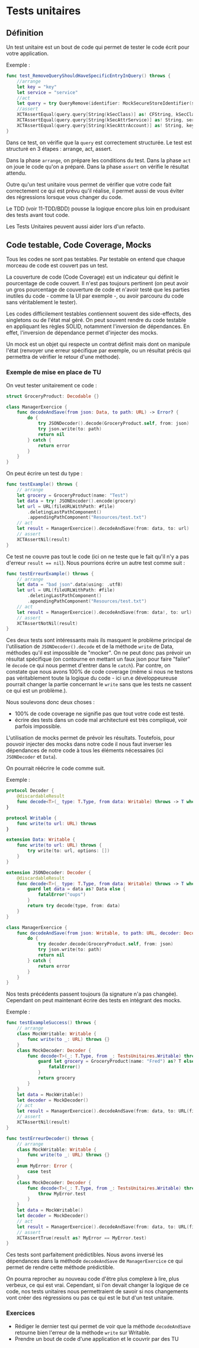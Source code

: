 # Tests unitaires

## Définition

Un test unitaire est un bout de code qui permet de tester le code écrit pour votre application.

Exemple :

```swift
func test_RemoveQueryShouldHaveSpecificEntryInQuery() throws {
    //arrange
    let key = "key"
    let service = "service"
    //act
    let query = try QueryRemove(identifier: MockSecureStoreIdentifier(service: service, group: nil), key: key)
    //assert
    XCTAssertEqual(query.query[String(kSecClass)] as! CFString, kSecClassGenericPassword)
    XCTAssertEqual(query.query[String(kSecAttrService)] as! String, service)
    XCTAssertEqual(query.query[String(kSecAttrAccount)] as! String, key)
}

```

Dans ce test, on vérifie que la `query` est correctement structurée. Le test est structuré en 3 étapes : arrange, act, assert.

Dans la phase `arrange`, on prépare les conditions du test. Dans la phase `act` on joue le code qu'on a préparé. Dans la phase `assert` on vérifie le résultat attendu.

Outre qu'un test unitaire vous permet de vérifier que votre code fait correctement ce qui est prévu qu'il réalise, il permet aussi de vous éviter des régressions lorsque vous changer du code.

Le TDD (voir 11-TDD/BDD) pousse la logique encore plus loin en produisant des tests avant tout code.

Les Tests Unitaires peuvent aussi aider lors d'un refacto.

## Code testable, Code Coverage, Mocks

Tous les codes ne sont pas testables. Par testable on entend que chaque morceau de code est couvert pas un test.

La couverture de code (Code Coverage) est un indicateur qui définit le pourcentage de code couvert. Il n'est pas toujours pertinent (on peut avoir un gros pourcentage de couverture de code et n'avoir testé que les parties inutiles du code - comme la UI par exemple -, ou avoir parcouru du code sans véritablement le tester).

Les codes difficilement testables contiennent souvent des side-effects, des singletons ou de l'état mal géré. On peut souvent rendre du code testable en appliquant les règles SOLID, notamment l'inversion de dépendances. En effet, l'inversion de dépendance permet d'injecter des mocks.

Un mock est un objet qui respecte un contrat définit mais dont on manipule l'état (renvoyer une erreur spécifique par exemple, ou un résultat précis qui permettra de vérifier le retour d'une méthode).

### Exemple de mise en place de TU

On veut tester unitairement ce code :

```swift
struct GroceryProduct: Decodable {}

class ManagerExercice {
    func decodeAndSave(from json: Data, to path: URL) -> Error? {
        do {
            try JSONDecoder().decode(GroceryProduct.self, from: json)
            try json.write(to: path)
            return nil
        } catch {
            return error
        }
    }
}
```

On peut écrire un test du type :

```swift
func testExample() throws {
    // arrange
    let grocery = GroceryProduct(name: "Test")
    let data = try! JSONEncoder().encode(grocery)
    let url = URL(fileURLWithPath: #file)
        .deletingLastPathComponent()
        .appendingPathComponent("Resources/test.txt")
    // act
    let result = ManagerExercice().decodeAndSave(from: data, to: url)
    // assert
    XCTAssertNil(result)
}
```

Ce test ne couvre pas tout le code (ici on ne teste que le fait qu'il n'y a pas d'erreur `result == nil`). Nous pourrions écrire un autre test comme suit :

```swift
func testErreurExample() throws {
    // arrange
    let data = "bad json".data(using: .utf8)
    let url = URL(fileURLWithPath: #file)
        .deletingLastPathComponent()
        .appendingPathComponent("Resources/test.txt")
    // act
    let result = ManagerExercice().decodeAndSave(from: data!, to: url)
    // assert
    XCTAssertNotNil(result)
}
```

Ces deux tests sont intéressants mais ils masquent le problème principal de l'utilisation de `JSONDecoder().decode` et de la méthode `write` de Data, méthodes qu'il est impossible de "mocker". On ne peut donc pas prévoir un résultat spécifique (on contourne en mettant un faux json pour faire "failer" le `decode` ce qui nous permet d'entrer dans le `catch`). Par contre, on constate que nous avons 100% de code coverage (même si nous ne testons pas véritablement toute la logique du code - ici un.e développeureuse pourrait changer la partie concernant le `write` sans que les tests ne cassent ce qui est un problème.).

Nous soulevons donc deux choses :

- 100% de code coverage ne signifie pas que tout votre code est testé.
- écrire des tests dans un code mal architecturé est très compliqué, voir parfois impossible.

L'utilisation de mocks permet de prévoir les résultats. Toutefois, pour pouvoir injecter des mocks dans notre code il nous faut inverser les dépendances de notre code à tous les éléments nécessaires (ici `JSONDecoder` et `Data`).

On pourrait réécrire le code comme suit.

Exemple :

```swift
protocol Decoder {
    @discardableResult
    func decode<T>(_ type: T.Type, from data: Writable) throws -> T where T: Decodable
}

protocol Writable {
    func write(to url: URL) throws
}

extension Data: Writable {
    func write(to url: URL) throws {
        try write(to: url, options: [])
    }
}

extension JSONDecoder: Decoder {
    @discardableResult
    func decode<T>(_ type: T.Type, from data: Writable) throws -> T where T: Decodable {
        guard let data = data as? Data else {
            fatalError("oups")
        }
        return try decode(type, from: data)
    }
}

class ManagerExercice {
    func decodeAndSave(from json: Writable, to path: URL, decoder: Decoder = JSONDecoder()) -> Error? {
        do {
            try decoder.decode(GroceryProduct.self, from: json)
            try json.write(to: path)
            return nil
        } catch {
            return error
        }
    }
}
```

Nos tests précédents passent toujours (la signature n'a pas changée). Cependant on peut maintenant écrire des tests en intégrant des mocks.

Exemple :

```swift
func testExampleSuccess() throws {
    // arrange
    class MockWritable: Writable {
        func write(to _: URL) throws {}
    }
    class MockDecoder: Decoder {
        func decode<T>(_: T.Type, from _: TestsUnitaires.Writable) throws -> T where T: Decodable {
            guard let grocery = GroceryProduct(name: "Fred") as? T else {
                fatalError()
            }
            return grocery
        }
    }
    let data = MockWritable()
    let decoder = MockDecoder()
    // act
    let result = ManagerExercice().decodeAndSave(from: data, to: URL(fileURLWithPath: #file), decoder: decoder)
    // assert
    XCTAssertNil(result)
}

func testErreurDecoder() throws {
    // arrange
    class MockWritable: Writable {
        func write(to _: URL) throws {}
    }
    enum MyError: Error {
        case test
    }
    class MockDecoder: Decoder {
        func decode<T>(_: T.Type, from _: TestsUnitaires.Writable) throws -> T where T: Decodable {
            throw MyError.test
        }
    }
    let data = MockWritable()
    let decoder = MockDecoder()
    // act
    let result = ManagerExercice().decodeAndSave(from: data, to: URL(fileURLWithPath: #file), decoder: decoder)
    // assert
    XCTAssertTrue(result as? MyError == MyError.test)
}
```   

Ces tests sont parfaitement prédictibles. Nous avons inversé les dépendances dans la méthode `decodeAndSave` de `ManagerExercice` ce qui permet de rendre cette méthode prédictible.

On pourra reprocher au nouveau code d'être plus complexe à lire, plus verbeux, ce qui est vrai. Cependant, si l'on devait changer la logique de ce code, nos tests unitaires nous permettraient de savoir si nos changements vont créer des régressions ou pas ce qui est le but d'un test unitaire.

### Exercices

- Rédiger le dernier test qui permet de voir que la méthode `decodeAndSave` retourne bien l'erreur de la méthode `write` sur Writable.
- Prendre un bout de code d'une application et le couvrir par des TU



